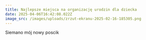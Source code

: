 ```yaml
---
title: Najlepsze miejsca na organizację urodzin dla dziecka
date: 2025-04-06T16:42:08.022Z
image_src: /images/uploads/zrzut-ekranu-2025-02-16-185305.png
---
```

S﻿iemano mój nowy poscik